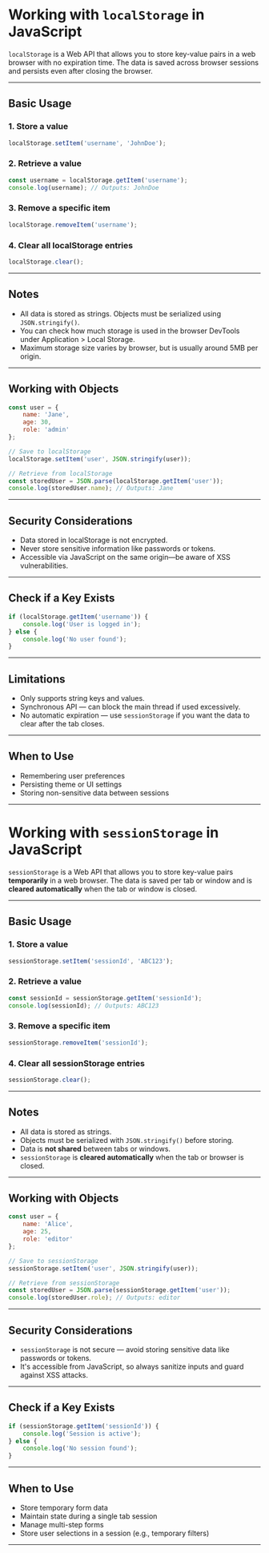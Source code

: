 
# Working with `localStorage` in JavaScript

`localStorage` is a Web API that allows you to store key-value pairs in a web browser with no expiration time. The data is saved across browser sessions and persists even after closing the browser.

---

##  Basic Usage

### 1. Store a value

```javascript
localStorage.setItem('username', 'JohnDoe');
```

### 2. Retrieve a value

```javascript
const username = localStorage.getItem('username');
console.log(username); // Outputs: JohnDoe
```

### 3. Remove a specific item

```javascript
localStorage.removeItem('username');
```

### 4. Clear all localStorage entries

```javascript
localStorage.clear();
```

---

##  Notes

- All data is stored as strings. Objects must be serialized using `JSON.stringify()`.
- You can check how much storage is used in the browser DevTools under Application > Local Storage.
- Maximum storage size varies by browser, but is usually around 5MB per origin.

---

##  Working with Objects

```javascript
const user = {
    name: 'Jane',
    age: 30,
    role: 'admin'
};

// Save to localStorage
localStorage.setItem('user', JSON.stringify(user));

// Retrieve from localStorage
const storedUser = JSON.parse(localStorage.getItem('user'));
console.log(storedUser.name); // Outputs: Jane
```

---

##  Security Considerations

- Data stored in localStorage is not encrypted.
- Never store sensitive information like passwords or tokens.
- Accessible via JavaScript on the same origin—be aware of XSS vulnerabilities.

---

##  Check if a Key Exists

```javascript
if (localStorage.getItem('username')) {
    console.log('User is logged in');
} else {
    console.log('No user found');
}
```

---

## Limitations

- Only supports string keys and values.
- Synchronous API — can block the main thread if used excessively.
- No automatic expiration — use `sessionStorage` if you want the data to clear after the tab closes.

---

##  When to Use

- Remembering user preferences
- Persisting theme or UI settings
- Storing non-sensitive data between sessions

---

# Working with `sessionStorage` in JavaScript

`sessionStorage` is a Web API that allows you to store key-value pairs **temporarily** in a web browser. The data is saved per tab or window and is **cleared automatically** when the tab or window is closed.

---

## Basic Usage

### 1. Store a value

```javascript
sessionStorage.setItem('sessionId', 'ABC123');
```

### 2. Retrieve a value

```javascript
const sessionId = sessionStorage.getItem('sessionId');
console.log(sessionId); // Outputs: ABC123
```

### 3. Remove a specific item

```javascript
sessionStorage.removeItem('sessionId');
```

### 4. Clear all sessionStorage entries

```javascript
sessionStorage.clear();
```

---

## Notes

- All data is stored as strings.
- Objects must be serialized with `JSON.stringify()` before storing.
- Data is **not shared** between tabs or windows.
- `sessionStorage` is **cleared automatically** when the tab or browser is closed.

---

## Working with Objects

```javascript
const user = {
    name: 'Alice',
    age: 25,
    role: 'editor'
};

// Save to sessionStorage
sessionStorage.setItem('user', JSON.stringify(user));

// Retrieve from sessionStorage
const storedUser = JSON.parse(sessionStorage.getItem('user'));
console.log(storedUser.role); // Outputs: editor
```

---

## Security Considerations

- `sessionStorage` is not secure — avoid storing sensitive data like passwords or tokens.
- It's accessible from JavaScript, so always sanitize inputs and guard against XSS attacks.

---

## Check if a Key Exists

```javascript
if (sessionStorage.getItem('sessionId')) {
    console.log('Session is active');
} else {
    console.log('No session found');
}
```

---

## When to Use

- Store temporary form data
- Maintain state during a single tab session
- Manage multi-step forms
- Store user selections in a session (e.g., temporary filters)

---